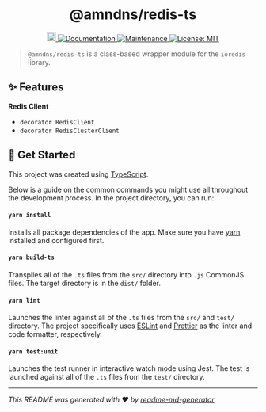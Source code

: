 <h1 align="center">@amndns/redis-ts</h1>
<p align="center">

  <a href="https://badge.fury.io/js/%40amndns%2Fredis-ts">
    <img src="https://badge.fury.io/js/%40amndns%2Fredis-ts.svg" alt="npm version" height="18" target="_blank">
  </a>
  <a href="https://github.com/amndns/redis-ts/blob/main/README.md" target="_blank">
    <img alt="Documentation" src="https://img.shields.io/badge/documentation-yes-brightgreen.svg" />
  </a>
  <a href="https://github.com/amndns/redis-ts/graphs/commit-activity" target="_blank">
    <img alt="Maintenance" src="https://img.shields.io/badge/Maintained%3F-yes-green.svg" />
  </a>
  <a href="https://github.com/amndns/redis-ts/blob/main/LICENSE" target="_blank">
    <img alt="License: MIT" src="https://img.shields.io/badge/License-MIT-green.svg" />
  </a>
</p>

> `@amndns/redis-ts` is a class-based wrapper module for the `ioredis` library.

## ✨ Features

**Redis Client**
- `decorator RedisClient`
- `decorator RedisClusterClient`

## 🚀 Get Started

This project was created using [TypeScript](https://www.typescriptlang.org/).

Below is a guide on the common commands you might use all throughout the development process. In the project directory, you can run:

#### `yarn install`

Installs all package dependencies of the app. Make sure you have [yarn](https://yarnpkg.com/) installed and configured first.

#### `yarn build-ts`

Transpiles all of the `.ts` files from the `src/` directory into `.js` CommonJS files. The target directory is in the `dist/` folder.

#### `yarn lint`

Launches the linter against all of the `.ts` files from the `src/` and `test/` directory. The project specifically uses [ESLint](https://eslint.org/) and [Prettier](https://prettier.io/) as the linter and code formatter, respectively.

#### `yarn test:unit`

Launches the test runner in interactive watch mode using Jest. The test is launched against all of the `.ts` files from the `test/` directory.

***
_This README was generated with ❤️ by [readme-md-generator](https://github.com/kefranabg/readme-md-generator)_